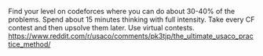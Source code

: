 
Find your level on codeforces where you can do about 30-40% of the problems. 
Spend about 15 minutes thinking with full intensity.
Take every CF contest and then upsolve them later.
Use virtual contests.
https://www.reddit.com/r/usaco/comments/pk3tjp/the_ultimate_usaco_practice_method/